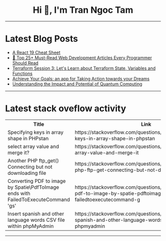 <h1 align="center">Hi 👋, I'm Tran Ngoc Tam</h1>

---

# Latest Blog Posts 
<!-- BLOG-POST-LIST:START -->
- [A React 19 Cheat Sheet](https://dev.to/joodi/a-react-19-cheat-sheet-n06)
- [🚀 Top 25+ Must-Read Web Development Articles Every Programmer Should Read](https://dev.to/dev-resources/top-25-must-read-web-development-articles-every-programmer-should-read-52mm)
- [Terraform Session 3: Let&#39;s Learn about Terraform State, Variables and Functions](https://dev.to/krisfernando6/terraform-session-3-lets-learn-about-terraform-state-variables-and-functions-4900)
- [Achieve Your Goals: an app for Taking Action towards your Dreams](https://dev.to/petros_arvanitis_d9043d21/achieve-your-goals-an-app-for-taking-action-towards-your-dreams-2b9k)
- [Understanding the Impact and Potential of Quantum Computing](https://dev.to/callhawk8/understanding-the-impact-and-potential-of-quantum-computing-3p16)
<!-- BLOG-POST-LIST:END -->

---

# Latest stack oveflow activity
<table>
  <tr><th>Title</th><th>Link</th></tr>
  <!-- STACKOVERFLOW:START --><tr><td>Specifying keys in array shape in PHPstan</td><td>https://stackoverflow.com/questions/79369271/specifying-keys-in-array-shape-in-phpstan</td></tr><tr><td>select array value and merge it?</td><td>https://stackoverflow.com/questions/79369210/select-array-value-and-merge-it</td></tr><tr><td>Another PHP ftp_get&lpar;&rpar; Connecting but not downloading file</td><td>https://stackoverflow.com/questions/79369202/another-php-ftp-get-connecting-but-not-downloading-file</td></tr><tr><td>Converting PDF to image by Spatie\PdfToImage ends with FailedToExecuteCommand &#39;gs&#39;</td><td>https://stackoverflow.com/questions/79369044/converting-pdf-to-image-by-spatie-pdftoimage-ends-with-failedtoexecutecommand-g</td></tr><tr><td>Insert spanish and other language words CSV file within phpMyAdmin</td><td>https://stackoverflow.com/questions/79368970/insert-spanish-and-other-language-words-csv-file-within-phpmyadmin</td></tr><!-- STACKOVERFLOW:END -->
</table>

---


